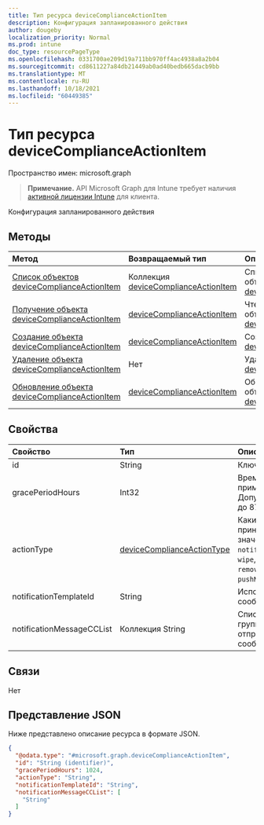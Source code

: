 ```yaml
---
title: Тип ресурса deviceComplianceActionItem
description: Конфигурация запланированного действия
author: dougeby
localization_priority: Normal
ms.prod: intune
doc_type: resourcePageType
ms.openlocfilehash: 0331700ae209d19a711bb970ff4ac4938a8a2b04
ms.sourcegitcommit: cd8611227a84db21449ab0ad40bedb665dacb9bb
ms.translationtype: MT
ms.contentlocale: ru-RU
ms.lasthandoff: 10/18/2021
ms.locfileid: "60449385"
---
```

# <a name="devicecomplianceactionitem-resource-type"></a>Тип ресурса deviceComplianceActionItem

Пространство имен: microsoft.graph

> **Примечание.** API Microsoft Graph для Intune требует наличия [активной лицензии Intune](https://go.microsoft.com/fwlink/?linkid=839381) для клиента.

Конфигурация запланированного действия

## <a name="methods"></a>Методы
|Метод|Возвращаемый тип|Описание|
|:---|:---|:---|
|[Список объектов deviceComplianceActionItem](../api/intune-deviceconfig-devicecomplianceactionitem-list.md)|Коллекция [deviceComplianceActionItem](../resources/intune-deviceconfig-devicecomplianceactionitem.md)|Список свойств и связей объектов [deviceComplianceActionItem](../resources/intune-deviceconfig-devicecomplianceactionitem.md).|
|[Получение объекта deviceComplianceActionItem](../api/intune-deviceconfig-devicecomplianceactionitem-get.md)|[deviceComplianceActionItem](../resources/intune-deviceconfig-devicecomplianceactionitem.md)|Чтение свойств и связей объекта [deviceComplianceActionItem](../resources/intune-deviceconfig-devicecomplianceactionitem.md).|
|[Создание объекта deviceComplianceActionItem](../api/intune-deviceconfig-devicecomplianceactionitem-create.md)|[deviceComplianceActionItem](../resources/intune-deviceconfig-devicecomplianceactionitem.md)|Создание объекта [deviceComplianceActionItem](../resources/intune-deviceconfig-devicecomplianceactionitem.md).|
|[Удаление объекта deviceComplianceActionItem](../api/intune-deviceconfig-devicecomplianceactionitem-delete.md)|Нет|Удаляет объект [deviceComplianceActionItem](../resources/intune-deviceconfig-devicecomplianceactionitem.md).|
|[Обновление объекта deviceComplianceActionItem](../api/intune-deviceconfig-devicecomplianceactionitem-update.md)|[deviceComplianceActionItem](../resources/intune-deviceconfig-devicecomplianceactionitem.md)|Обновление свойств объекта [deviceComplianceActionItem](../resources/intune-deviceconfig-devicecomplianceactionitem.md).|

## <a name="properties"></a>Свойства
|Свойство|Тип|Описание|
|:---|:---|:---|
|id|String|Ключ объекта.|
|gracePeriodHours|Int32|Время ожидания (в часах) до применения действия. Допустимые значения: от 0 до 8760|
|actionType|[deviceComplianceActionType](../resources/intune-deviceconfig-devicecomplianceactiontype.md)|Какие действия необходимо принять. Возможные значения: `noAction`, `notification`, `block`, `retire`, `wipe`, `removeResourceAccessProfiles`, `pushNotification`.|
|notificationTemplateId|String|Используемый шаблон сообщения уведомления|
|notificationMessageCCList|Коллекция String|Список идентификаторов групп, которым будет отправлена копия этого сообщения уведомления.|

## <a name="relationships"></a>Связи
Нет

## <a name="json-representation"></a>Представление JSON
Ниже представлено описание ресурса в формате JSON.
<!-- {
  "blockType": "resource",
  "keyProperty": "id",
  "@odata.type": "microsoft.graph.deviceComplianceActionItem"
}
-->
``` json
{
  "@odata.type": "#microsoft.graph.deviceComplianceActionItem",
  "id": "String (identifier)",
  "gracePeriodHours": 1024,
  "actionType": "String",
  "notificationTemplateId": "String",
  "notificationMessageCCList": [
    "String"
  ]
}
```



